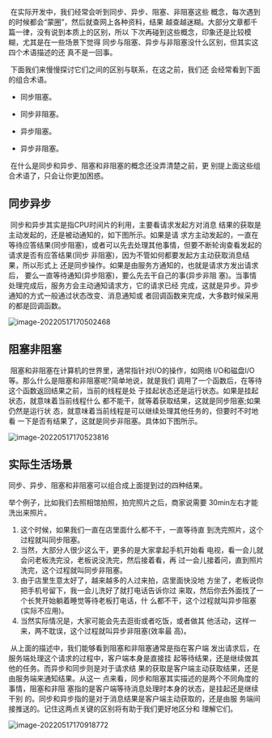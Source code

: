 ​		在实际开发中，我们经常会听到同步、异步、阻塞、非阻塞这些 概念，每次遇到的时候都会“蒙圈”，然后就查网上各种资料，结果 越查越迷糊。大部分文章都千篇一律，没有说到本质上的区别，所以 下次再碰到这些概念，印象还是比较模糊，尤其是在一些场景下觉得 同步与阻塞、异步与非阻塞没什么区别，但其实这四个术语描述的还 真不是一回事。

​		下面我们来慢慢探讨它们之间的区别与联系，在这之前，我们还 会经常看到下面的组合术语。

- 同步阻塞。

- 同步非阻塞。

- 异步阻塞。

- 异步非阻塞。

​		在什么是同步和异步、阻塞和非阻塞的概念还没弄清楚之前，更 别提上面这些组合术语了，只会让你更加困惑。

## 同步异步

​		同步和异步其实是指CPU时间片的利用，主要看请求发起方对消息 结果的获取是主动发起的，还是被动通知的，如下图所示。如果是请 求方主动发起的，一直在等待应答结果(同步阻塞)，或者可以先去处理其他事情，但要不断轮询查看发起的请求是否有应答结果(同步 非阻塞)，因为不管如何都要发起方主动获取消息结果，所以形式上 还是同步操作。如果是由服务方通知的，也就是请求方发出请求后， 要么一直等待通知(异步阻塞)，要么先去干自己的事(异步非阻 塞)。当事情处理完成后，服务方会主动通知请求方，它的请求已经 完成，这就是异步。异步通知的方式一般通过状态改变、消息通知或 者回调函数来完成，大多数时候采用的都是回调函数。

![image-20220517170502468](https://cdn.jsdelivr.net/gh/zjmJavaByte/images/img/202205171705550.png)

## 阻塞非阻塞

​		阻塞和非阻塞在计算机的世界里，通常指针对I/O的操作，如网络 I/O和磁盘I/O等。那么什么是阻塞和非阻塞呢?简单地说，就是我们 调用了一个函数后，在等待这个函数返回结果之前，当前的线程是处 于挂起状态还是运行状态。如果是挂起状态，就意味着当前线程什么 都不能干，就等着获取结果，这就是同步阻塞;如果仍然是运行状 态，就意味着当前线程是可以继续处理其他任务的，但要时不时地看 一下是否有结果了，这就是同步非阻塞。具体如下图所示。

![image-20220517170523816](https://cdn.jsdelivr.net/gh/zjmJavaByte/images/img/202205171705845.png)

## 实际生活场景

同步、异步、阻塞和非阻塞可以组合成上面提到过的四种结果。

举个例子，比如我们去照相馆拍照，拍完照片之后，商家说需要 30min左右才能洗出来照片。

1. 这个时候，如果我们一直在店里面什么都不干，一直等待直 到洗完照片，这个过程就叫同步阻塞。
2. 当然，大部分人很少这么干，更多的是大家拿起手机开始看 电视，看一会儿就会问老板洗完没，老板说没洗完，然后接着看，再 过一会儿接着问，直到照片洗完，这个过程就叫同步非阻塞。
3. 由于店里生意太好了，越来越多的人过来拍，店里面快没地 方坐了，老板说你把手机号留下，我一会儿洗好了就打电话告诉你过 来取，然后你去外面找了一个长凳开始躺着睡觉等待老板打电话，什 么都不干，这个过程就叫异步阻塞(实际不应用)。
4. 当然实际情况是，大家可能会先去逛街或者吃饭，或者做其 他活动，这样一来，两不耽误，这个过程就叫异步非阻塞(效率最 高)。

​		从上面的描述中，我们能够看到阻塞和非阻塞通常是指在客户端 发出请求后，在服务端处理这个请求的过程中，客户端本身是直接挂 起等待结果，还是继续做其他的任务。而异步和同步则是对于请求结 果的获取是客户端主动获取结果，还是由服务端来通知结果。从这一 点来看，同步和阻塞其实描述的是两个不同角度的事情，阻塞和非阻 塞指的是客户端等待消息处理时本身的状态，是挂起还是继续干别 的。同步和异步指的是对于消息结果是客户端主动获取的，还是由服 务端间接推送的。记住这两点关键的区别将有助于我们更好地区分和 理解它们。

![image-20220517170918772](https://cdn.jsdelivr.net/gh/zjmJavaByte/images/img/202205171709803.png)